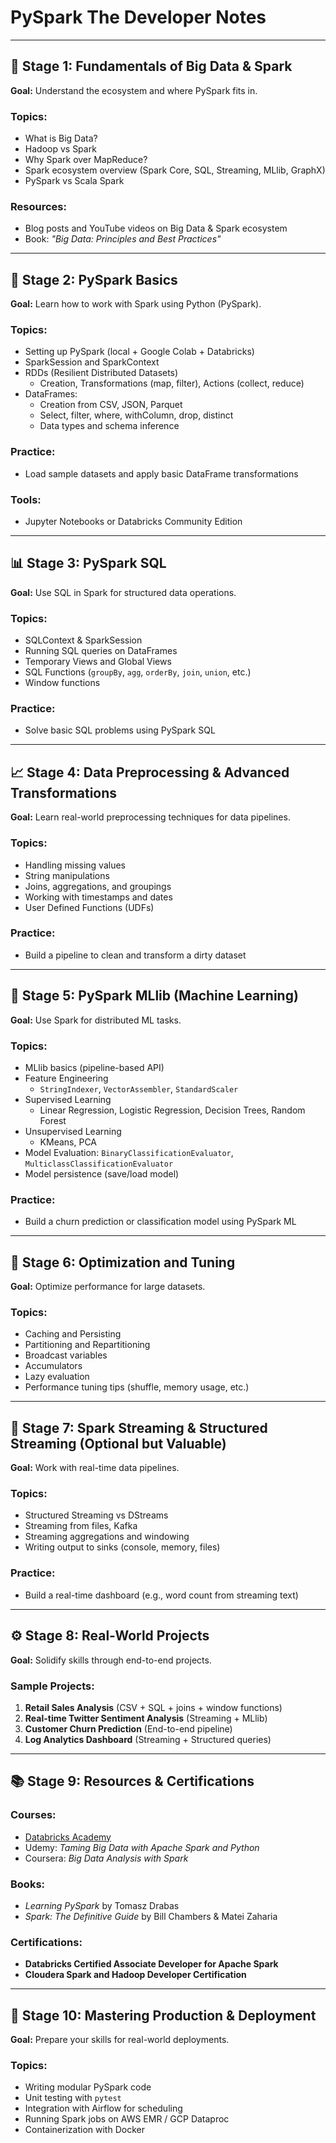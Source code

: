 # PySpark The Developer Notes

---

## 🔰 Stage 1: Fundamentals of Big Data & Spark

**Goal:** Understand the ecosystem and where PySpark fits in.

### Topics:

* What is Big Data?
* Hadoop vs Spark
* Why Spark over MapReduce?
* Spark ecosystem overview (Spark Core, SQL, Streaming, MLlib, GraphX)
* PySpark vs Scala Spark

### Resources:

* Blog posts and YouTube videos on Big Data & Spark ecosystem
* Book: *"Big Data: Principles and Best Practices"*

---

## 🧱 Stage 2: PySpark Basics

**Goal:** Learn how to work with Spark using Python (PySpark).

### Topics:

* Setting up PySpark (local + Google Colab + Databricks)
* SparkSession and SparkContext
* RDDs (Resilient Distributed Datasets)
  * Creation, Transformations (map, filter), Actions (collect, reduce)
* DataFrames:
  * Creation from CSV, JSON, Parquet
  * Select, filter, where, withColumn, drop, distinct
  * Data types and schema inference

### Practice:

* Load sample datasets and apply basic DataFrame transformations

### Tools:

* Jupyter Notebooks or Databricks Community Edition

---

## 📊 Stage 3: PySpark SQL

**Goal:** Use SQL in Spark for structured data operations.

### Topics:

* SQLContext & SparkSession
* Running SQL queries on DataFrames
* Temporary Views and Global Views
* SQL Functions (`groupBy`, `agg`, `orderBy`, `join`, `union`, etc.)
* Window functions

### Practice:

* Solve basic SQL problems using PySpark SQL

---

## 📈 Stage 4: Data Preprocessing & Advanced Transformations

**Goal:** Learn real-world preprocessing techniques for data pipelines.

### Topics:

* Handling missing values
* String manipulations
* Joins, aggregations, and groupings
* Working with timestamps and dates
* User Defined Functions (UDFs)

### Practice:

* Build a pipeline to clean and transform a dirty dataset

---

## 🧠 Stage 5: PySpark MLlib (Machine Learning)

**Goal:** Use Spark for distributed ML tasks.

### Topics:

* MLlib basics (pipeline-based API)
* Feature Engineering
  * `StringIndexer`, `VectorAssembler`, `StandardScaler`
* Supervised Learning
  * Linear Regression, Logistic Regression, Decision Trees, Random Forest
* Unsupervised Learning
  * KMeans, PCA
* Model Evaluation: `BinaryClassificationEvaluator`, `MulticlassClassificationEvaluator`
* Model persistence (save/load model)

### Practice:

* Build a churn prediction or classification model using PySpark ML

---

## 🚀 Stage 6: Optimization and Tuning

**Goal:** Optimize performance for large datasets.

### Topics:

* Caching and Persisting
* Partitioning and Repartitioning
* Broadcast variables
* Accumulators
* Lazy evaluation
* Performance tuning tips (shuffle, memory usage, etc.)

---

## 🔌 Stage 7: Spark Streaming & Structured Streaming (Optional but Valuable)

**Goal:** Work with real-time data pipelines.

### Topics:

* Structured Streaming vs DStreams
* Streaming from files, Kafka
* Streaming aggregations and windowing
* Writing output to sinks (console, memory, files)

### Practice:

* Build a real-time dashboard (e.g., word count from streaming text)

---

## ⚙️ Stage 8: Real-World Projects

**Goal:** Solidify skills through end-to-end projects.

### Sample Projects:

1. **Retail Sales Analysis** (CSV + SQL + joins + window functions)
2. **Real-time Twitter Sentiment Analysis** (Streaming + MLlib)
3. **Customer Churn Prediction** (End-to-end pipeline)
4. **Log Analytics Dashboard** (Streaming + Structured queries)

---

## 📚 Stage 9: Resources & Certifications

### Courses:

* [Databricks Academy](https://academy.databricks.com/)
* Udemy: *Taming Big Data with Apache Spark and Python*
* Coursera: *Big Data Analysis with Spark*

### Books:

* *Learning PySpark* by Tomasz Drabas
* *Spark: The Definitive Guide* by Bill Chambers & Matei Zaharia

### Certifications:

* **Databricks Certified Associate Developer for Apache Spark**
* **Cloudera Spark and Hadoop Developer Certification**

---

## 🧩 Stage 10: Mastering Production & Deployment

**Goal:** Prepare your skills for real-world deployments.

### Topics:

* Writing modular PySpark code
* Unit testing with `pytest`
* Integration with Airflow for scheduling
* Running Spark jobs on AWS EMR / GCP Dataproc
* Containerization with Docker
